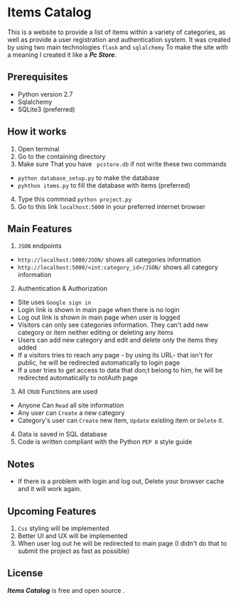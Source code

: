# Items Catalog
This is a website to  provide a list of items within a variety of categories, as well as provide a user registration and authentication system.
It was created by using two main technologies `flask` and `sqlalchemy`
To make the site with a meaning I created it like a **_Pc Store_**.

## Prerequisites
* Python version 2.7
* Sqlalchemy
* SQLite3 (preferred)

## How it works
1. Open terminal
2. Go to the containing directory
3. Make sure That you have ` pcstore.db`  if not write these two commands
  * `python database_setup.py` to make the database
  * `pyhthon items.py` to fill the database with items (preferred)
4. Type this commnad `python project.py`  
5. Go to this link `localhost:5000` in your preferred internet browser

## Main Features
1. `JSON` endpoints
  * `http://localhost:5000/JSON/` shows all categories information
  * `http://localhost:5000/<int:category_id>/JSON/` shows all category information

2. Authentication & Authorization
  * Site uses `Google sign in `
  * Login link is shown in main page when there is no login
  * Log out link is shown in main page when user is logged
  * Visitors can only see categories information. They can't add new category or item neither editing or deleting any items
  * Users can add new category and edit and delete only the items they added
  * If a visitors tries to reach any page - by using its URL- that isn't for public, he will be redirected automatically to login page
  * If a user tries to get access to data that don;t belong to him, he will be redirected automatically to notAuth page
3. All `CRUD` Functions are used
  * Anyone Can `Read` all site information
  * Any user can `Create` a new category
  * Category's user can `Create` new item, `Update` existing item or `Delete` it.
4. Data is saved in SQL database
5. Code is written compliant with the Python `PEP 8` style guide

## Notes
* If there is a problem with login and log out, Delete your browser cache and it will work again.


## Upcoming Features
1. `Css` styling will be implemented
2. Better UI and UX will be implemented
2. When user log out he will be redirected to main page
(I didn't do that to submit the project as fast as possible)  


## License
**_Items Catalog_** is free and open source .
